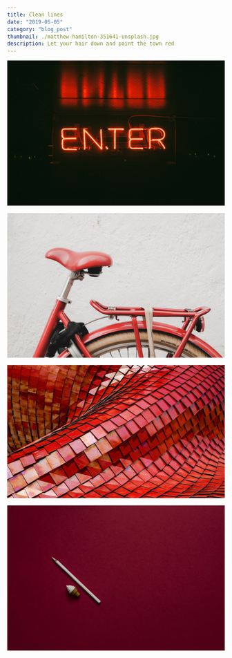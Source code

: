 ```yaml
---
title: Clean lines
date: "2019-05-05"
category: "blog_post"
thumbnail: ./matthew-hamilton-351641-unsplash.jpg
description: Let your hair down and paint the town red
---
```


![Clean lines](./clem-onojeghuo-207792-unsplash.jpg)

![Clean lines](./mitch-lensink-588486-unsplash.jpg)

![Clean lines](./ricardo-gomez-angel-180819-unsplash.jpg)

![Clean lines](./joanna-kosinska-254406-unsplash.jpg)
